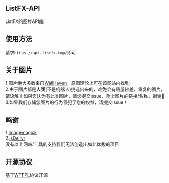 ## ListFX-API
ListFX的图片API库
## 使用方法
请求`https://api.listfx.top/`即可
## 关于图片
1.图片绝大多数来自[WallHaven](https://wallhaven.cc/)，原图理论上可在该网站内找到<br/>
2.由于图片都是**人类**(不是机器人)挑选出来的，难免会有质量较差、重复的图片，请谅解！如果您认为有此类图片，请您提交issue，附上图片的链接/名称，谢谢🙏<br/>
3.如果我们存储您图片的行为侵犯了您的权益，请提交issue！
## 鸣谢
1.[Imagemagick](https://imagemagick.org/)<br/>
2.[jsDelivr](https://www.jsdelivr.net/)<br/>
没有以上网站/工具的支持我们无法创造出如此优秀的项目<br/>
## 开源协议
基于[WTFPL](http://www.wtfpl.net/)协议开源
